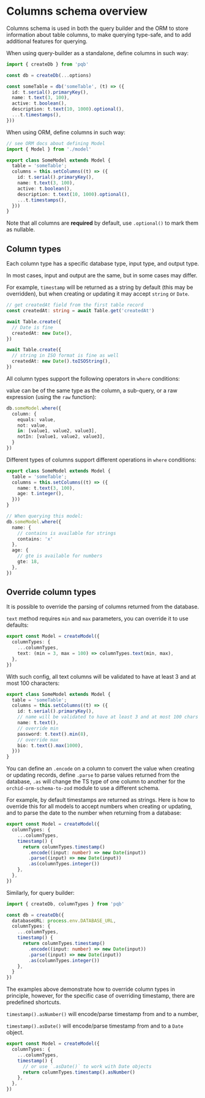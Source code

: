 # Columns schema overview

Columns schema is used in both the query builder and the ORM to store information about table columns, to make querying type-safe, and to add additional features for querying.

When using query-builder as a standalone, define columns in such way:

```ts
import { createDb } from 'pqb'

const db = createDb(...options)

const someTable = db('someTable', (t) => ({
  id: t.serial().primaryKey(),
  name: t.text(3, 100),
  active: t.boolean(),
  description: t.text(10, 1000).optional(),
  ...t.timestamps(),
}))
```

When using ORM, define columns in such way:

```ts
// see ORM docs about defining Model
import { Model } from './model'

export class SomeModel extends Model {
  table = 'someTable';
  columns = this.setColumns((t) => ({
    id: t.serial().primaryKey(),
    name: t.text(3, 100),
    active: t.boolean(),
    description: t.text(10, 1000).optional(),
    ...t.timestamps(),
  }))
}
```

Note that all columns are **required** by default, use `.optional()` to mark them as nullable.

## Column types

Each column type has a specific database type, input type, and output type.

In most cases, input and output are the same, but in some cases may differ.

For example, `timestamp` will be returned as a string by default (this may be overridden), but when creating or updating it may accept `string` or `Date`.

```ts
// get createdAt field from the first table record
const createdAt: string = await Table.get('createdAt')

await Table.create({
  // Date is fine
  createdAt: new Date(),
})

await Table.create({
  // string in ISO format is fine as well
  createdAt: new Date().toISOString(),
})
```

All column types support the following operators in `where` conditions:

value can be of the same type as the column, a sub-query, or a raw expression (using the `raw` function):

```ts
db.someModel.where({
  column: {
    equals: value,
    not: value,
    in: [value1, value2, value3],
    notIn: [value1, value2, value3],
  }
})
```

Different types of columns support different operations in `where` conditions:

```ts
export class SomeModel extends Model {
  table = 'someTable';
  columns = this.setColumns((t) => ({
    name: t.text(3, 100),
    age: t.integer(),
  }))
}

// When querying this model:
db.someModel.where({
  name: {
    // contains is available for strings
    contains: 'x'
  },
  age: {
    // gte is available for numbers
    gte: 18,
  },
})
```

## Override column types

It is possible to override the parsing of columns returned from the database.

`text` method requires `min` and `max` parameters, you can override it to use defaults:

```ts
export const Model = createModel({
  columnTypes: {
    ...columnTypes,
    text: (min = 3, max = 100) => columnTypes.text(min, max),
  },
})
```

With such config, all text columns will be validated to have at least 3 and at most 100 characters:

```ts
export class SomeModel extends Model {
  table = 'someTable';
  columns = this.setColumns((t) => ({
    id: t.serial().primaryKey(),
    // name will be validated to have at least 3 and at most 100 chars
    name: t.text(),
    // override min
    password: t.text().min(8),
    // override max
    bio: t.text().max(1000),
  }))
}
```

You can define an `.encode` on a column to convert the value when creating or updating records,
define `.parse` to parse values returned from the database,
`.as` will change the TS type of one column to another for the `orchid-orm-schema-to-zod` module to use a different schema.

For example, by default timestamps are returned as strings.
Here is how to override this for all models to accept numbers when creating or updating,
and to parse the date to the number when returning from a database:

```ts
export const Model = createModel({
  columnTypes: {
    ...columnTypes,
    timestamp() {
      return columnTypes.timestamp()
        .encode((input: number) => new Date(input))
        .parse((input) => new Date(input))
        .as(columnTypes.integer())
    },
  },
})
```

Similarly, for query builder:

```ts
import { createDb, columnTypes } from 'pqb'

const db = createDb({
  databaseURL: process.env.DATABASE_URL,
  columnTypes: {
    ...columnTypes,
    timestamp() {
      return columnTypes.timestamp()
        .encode((input: number) => new Date(input))
        .parse((input) => new Date(input))
        .as(columnTypes.integer())
    },
  }
})
```

The examples above demonstrate how to override column types in principle,
however, for the specific case of overriding timestamp, there are predefined shortcuts.

`timestamp().asNumber()` will encode/parse timestamp from and to a number,

`timestamp().asDate()` will encode/parse timestamp from and to a `Date` object.

```ts
export const Model = createModel({
  columnTypes: {
    ...columnTypes,
    timestamp() {
      // or use `.asDate()` to work with Date objects
      return columnTypes.timestamp().asNumber()
    },
  },
})
```
